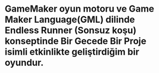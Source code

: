 # GameMaker oyun motoru ve Game Maker Language(GML) dilinde Endless Runner (Sonsuz koşu) konseptinde Bir Gecede Bir Proje isimli etkinlikte geliştirdiğim bir oyundur.
